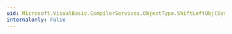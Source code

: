 ```yaml
---
uid: Microsoft.VisualBasic.CompilerServices.ObjectType.ShiftLeftObj(System.Object,System.Int32)
internalonly: False
---
```

